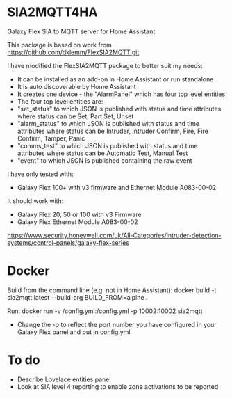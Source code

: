 # SIA2MQTT4HA
Galaxy Flex SIA to MQTT server for Home Assistant

This package is based on work from https://github.com/dklemm/FlexSIA2MQTT.git

I have modified the FlexSIA2MQTT package to better suit my needs:
* It can be installed as an add-on in Home Assistant or run standalone
* It is auto discoverable by Home Assistant
* It creates one device - the "AlarmPanel" which has four top level entities
* The four top level entities are:
* "set_status" to which JSON is published with status and time attributes where status can be Set, Part Set, Unset
* "alarm_status" to which JSON is published with status and time attributes where status can be Intruder, Intruder Confirm, Fire, Fire Confirm, Tamper, Panic
* "comms_test" to which JSON is published with status and time attributes where status can be Automatic Test, Manual Test
* "event" to which JSON is published containing the raw event

I have only tested with:
* Galaxy Flex 100+ with v3 firmware and Ethernet Module A083-00-02

It should work with:
* Galaxy Flex 20, 50 or 100 with v3 Firmware
* Galaxy Flex Ethernet Module A083-00-02

https://www.security.honeywell.com/uk/All-Categories/intruder-detection-systems/control-panels/galaxy-flex-series

# Docker

Build from the command line (e.g. not in Home Assistant): docker build -t sia2mqtt:latest --build-arg BUILD_FROM=alpine .

Run: docker run -v /config.yml:/config.yml -p 10002:10002 sia2mqtt

* Change the -p to reflect the port number you have configured in your Galaxy Flex panel and put in config.yml

# To do

* Describe Lovelace entities panel
* Look at SIA level 4 reporting to enable zone activations to be reported
